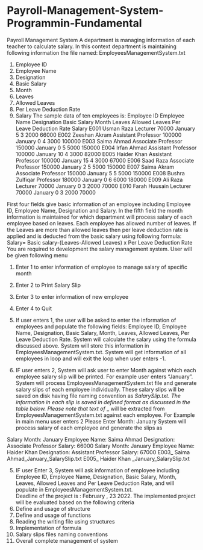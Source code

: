# Payroll-Management-System-Programmin-Fundamental
Payroll Management System
A department is managing information of each teacher to calculate salary. In this context department is maintaining following information the file named: EmployeesManagementSystem.txt
1.	Employee ID
2.	Employee Name
3.	Designation
4.	Basic Salary
5.	Month
6.	Leaves
7.	Allowed Leaves	
8.	Per Leave Deduction Rate
9.	Salary
The sample data of ten employees is:
Employee ID	Employee Name	Designation	Basic Salary	Month	Leaves	Allowed Leaves	Per Leave Deduction Rate	Salary
E001	Usman Raza	Lecturer	70000	January	5	3	2000	66000
E002	Zeeshan Akram	Assistant Professor	100000	January	0	4	3000	100000
E003	Saima Ahmad	Associate Professor	150000	January	0	5	5000	150000
E004	Irfan Ahmad	Assistant Professor	100000	January	10	4	3000	82000
E005	Haider Khan	Assistant Professor	100000	January	15	4	3000	67000
E006	Saad Raza	Associate Professor	150000	January	2	5	5000	150000
E007	Saima Akram	Associate Professor	150000	January	5	5	5000	150000
E008	Bushra Zulfiqar	Professor	180000	January	0	6	6000	180000
E009	Ali Raza	Lecturer	70000	January	0	3	2000	70000
E010	Farah Huusain	Lecturer	70000	January	0	3	2000	70000

First four fields give basic information of an employee including Employee ID, Employee Name, Designation and Salary.  In the fifth field the month information is maintained for which department will process salary of each employee based on leaves. Each employee has allowed number of leaves. If the Leaves are more than allowed leaves then per leave deduction rate is applied and is deducted from the basic salary using following formula:
Salary= Basic salary-(Leaves-Allowed Leaves) x Per Leave Deduction Rate
You are required to development the salary management system.  User will be given following menu
1.	Enter 1 to enter information of employee to manage salary of specific month
2.	Enter 2 to Print Salary Slip
3.	Enter 3 to enter information of new employee
4.	Enter 4 to Quit

1.	If user enters 1, the user will be asked to enter the information of employees and populate the following fields: Employee ID, Employee Name, Designation, Basic Salary, Month, Leaves, Allowed Leaves, Per Leave Deduction Rate. System will calculate the salary using the formula discussed above. System will store this information in EmployeesManagementSystem.txt. System will get information of all employees in loop and will exit the loop when user enters -1. 
2.	IF user enters 2, System will ask user to enter Month against which each employee salary slip will be printed. For example user enters “January”. System will process EmployeesManagementSystem.txt file and generate salary slips of each employee individually. These salary slips will be saved on disk having file naming convention as <Employee ID>_<EmployeeName>_<Month>_SalarySlip.txt.  The information in each slip is saved in defined format as discussed in the table below. Please note that text of <Employee ID>_<EmployeeName>_<Month>  will be extracted from EmployeesManagementSystem.txt against each employee. For Example in main menu user enters 2
Please Enter Month: January
System will process salary of each employee and generate the slips as

Salary Month: January
Employee Name: Saima Ahmad
Designation: Associate Professor
Salary: 66000	Salary Month: January
Employee Name:  Haider Khan
Designation: Assistant Professor
Salary: 67000
E003_ Saima Ahmad_January_SalarySlip.txt	E005_ Haider Khan _January_SalarySlip.txt


5.	IF user Enter 3, System will ask information of employee including Employee ID, Employee Name, Designation, Basic Salary, Month, Leaves, Allowed Leaves and Per Leave Deduction Rate,  and will populate in EmployeesManagementSystem.txt.  
Deadline of the project is : February , 23 2022.
The implemented project will be evaluated based on the following criteria
1.	Define and usage of structure
2.	Define and usage of functions
3.	Reading the writing file using structures
4.	Implementation of formula
5.	Salary slips files naming conventions
6.	Overall complete management of system
